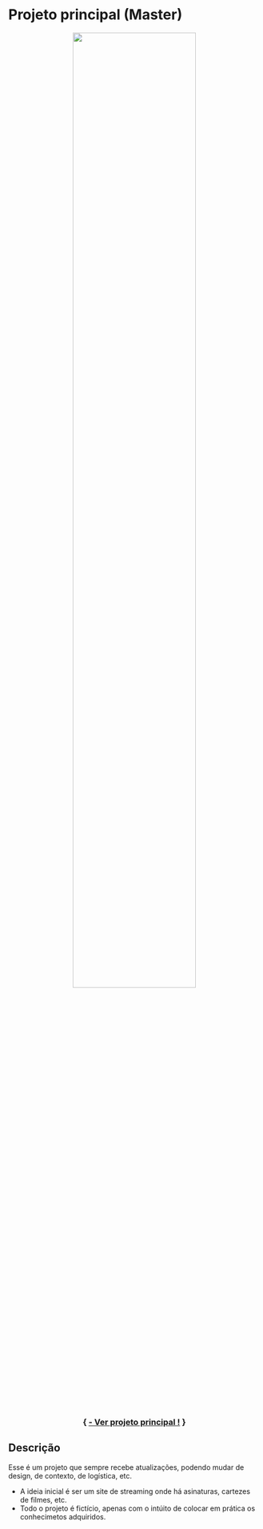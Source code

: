 # Projeto principal (Master)

<div align="center">
<img  width="70%"   src="https://github.com/Gustavoo-Campos/master/blob/main/src/img/post.png">
</div>
<br>


<h3 align="center">
 
{ [- Ver projeto principal !](https://gustavoo-campos.github.io/master/) }
</h3>  


 ## Descrição
 
<p>
 Esse é um projeto que sempre recebe atualizações, podendo mudar de design, de contexto, de logística, etc.
 <ul>

<li>
   A ideia inicial é ser um site de streaming onde há asinaturas, cartezes de filmes, etc.
</li>
<li>
   Todo o projeto é fictício, apenas com o intúito de colocar em prática os conhecimetos adquiridos. 
</li> 
 </ul>
 
</p> 




  
